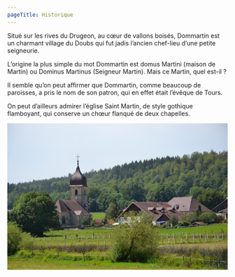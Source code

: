 ```yaml
---
pageTitle: Historique
---
```


Situé sur les rives du Drugeon, au cœur de vallons boisés, Dommartin est un charmant village du Doubs qui fut jadis l’ancien chef-lieu d’une petite seigneurie.

L’origine la plus simple du mot Dommartin est domus Martini (maison de Martin) ou Dominus Martinus (Seigneur Martin). Mais ce Martin, quel est-il ?

Il semble qu’on peut affirmer que Dommartin, comme beaucoup de paroisses, a pris le nom de son patron, qui en effet était l’évêque de Tours.

On peut d’ailleurs admirer l’église Saint Martin, de style gothique flamboyant, qui conserve un chœur flanqué de deux chapelles.

![Dommartin du bas du village](../../assets/images/bas-village-eglise.jpg "Dommartin du bas du village")
